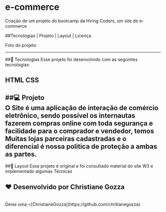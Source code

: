 # e-commerce
Criação de um projeto do bootcamp da Hiring Coders, um site de e-commerce


##Tecnologias   |    Projeto   |    Layout   |    Licença

Foto do projeto 

------------------------------------------------------------------------------------------------------------------
##🚀 Tecnologias
Esse projeto foi desenvolvido com as seguintes tecnologias:

HTML
CSS
------------------------------------------------------------------------------------------------------------------
##💻 Projeto
<br>
O Site é uma aplicação de interação de comércio eletrônico, sendo possível os internautas fazerem compras online com toda segurança e facilidade para o comprador e vendedor, temos 
Muitas lojas parceiras cadastradas e o diferencial é nossa politica de proteção a ambas as partes.
</br>
----------------------------------------------------------------------------------------------------------------
##🔖 Layout
Esse projeto é original e foi consultado material do site W3 e implementado algumas 
Técnicas 

## ♥  Desenvolvido por Christiane Gozza 
<br>
 Deixe uma ⭐️[ChristianeGozza](https://github.com/chritianegozza)





